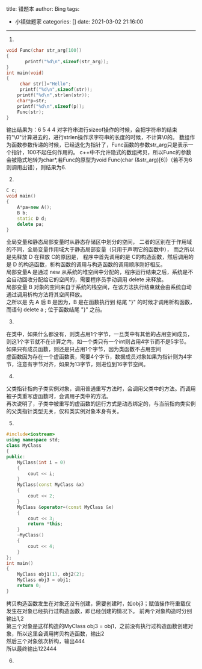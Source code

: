 title: 错题本
author: Bing
tags:
  - 小镇做题家
categories: []
date: 2021-03-02 21:16:00
---
1.
```c++
void Func(char str_arg[100])
{
       printf("%d\n",sizeof(str_arg));
}
int main(void)
{
     char str[]="Hello";
     printf("%d\n",sizeof(str));
    printf("%d\n",strlen(str));
    char*p=str;
    printf("%d\n",sizeof(p));
    Func(str);
}
```
输出结果为：6 5 4 4
对字符串进行sizeof操作的时候，会把字符串的结束符"\0"计算进去的，进行strlen操作求字符串的长度的时候，不计算\0的。
数组作为函数参数传递的时候，已经退化为指针了，Func函数的参数str_arg只是表示一个指针，100不起任何作用的。
c++中不允许隐式的数组拷贝，所以Func的参数会被隐式地转为char*,若Func的原型为void Func(char (&str_arg)[6])（若不为6则调用出错），则结果为6.  

2.
```c++
C c;
void main()
{
    A*pa=new A();
    B b;
    static D d;
    delete pa;
}
```
全局变量和静态局部变量时从静态存储区中划分的空间，
二者的区别在于作用域的不同，全局变量作用域大于静态局部变量（只用于声明它的函数中），
而之所以是先释放 D 在释放 C的原因是， 程序中首先调用的是 C的构造函数，然后调用的是 D 的构造函数，析构函数的调用与构造函数的调用顺序刚好相反。  
局部变量A 是通过 new 从系统的堆空间中分配的，程序运行结束之后，系统是不会自动回收分配给它的空间的，需要程序员手动调用 delete 来释放。  
局部变量 B 对象的空间来自于系统的栈空间，在该方法执行结束就会由系统自动通过调用析构方法将其空间释放。  
之所以是 先 A  后 B 是因为，B 是在函数执行到 结尾 "}" 的时候才调用析构函数， 而语句 delete a ; 位于函数结尾 "}" 之前。  

3.
在类中，如果什么都没有，则类占用1个字节，一旦类中有其他的占用空间成员，则这1个字节就不在计算之内，如一个类只有一个int则占用4字节而不是5字节。  
如果只有成员函数，则还是只占用1个字节，因为类函数不占用空间  
虚函数因为存在一个虚函数表，需要4个字节，数据成员对象如果为指针则为4字节，注意有字节对齐，如果为13字节，则进位到16字节空间。  

4.
父类指针指向子类实例对象，调用普通重写方法时，会调用父类中的方法。而调用被子类重写虚函数时，会调用子类中的方法。  
再次说明了，子类中被重写的虚函数的运行方式是动态绑定的，与当前指向类实例的父类指针类型无关，仅和类实例对象本身有关。  

5.
```c++
#include<iostream>
using namespace std;
class MyClass
{
public:
    MyClass(int i = 0)
    {
        cout << i;
    }
    MyClass(const MyClass &x)
    {
        cout << 2;
    }
    MyClass &operator=(const MyClass &x)
    {
        cout << 3;
        return *this;
    }
    ~MyClass()
    {
        cout << 4;
    }
};
int main()
{
    MyClass obj1(1), obj2(2);
    MyClass obj3 = obj1;
    return 0;
}
```
拷贝构造函数发生在对象还没有创建，需要创建时，如obj3；赋值操作符重载仅发生在对象已经执行过构造函数，即已经创建的情况下。
前两个对象构造时分别输出1,2  
第三个对象是这样构造的MyClass obj3 = obj1，之前没有执行过构造函数创建对象，所以这里会调用拷贝构造函数，输出2  
然后三个对象依次析构，输出444  
所以最终输出122444  

6.

